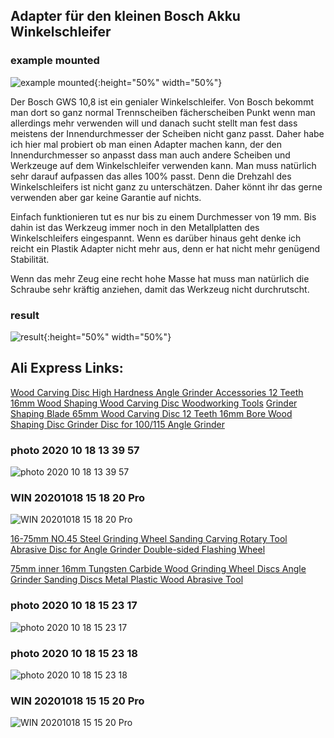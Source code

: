 Adapter für den kleinen Bosch Akku Winkelschleifer
--------------------------------------------------


### example mounted
![example mounted](img/example-mounted.jpg){:height="50%" width="50%"}

Der Bosch GWS 10,8 ist ein genialer Winkelschleifer. Von Bosch bekommt man dort so ganz normal Trennscheiben fächerscheiben Punkt wenn man allerdings mehr verwenden will und danach sucht stellt man fest dass meistens der Innendurchmesser der Scheiben nicht ganz passt. Daher habe ich hier mal probiert ob man einen Adapter machen kann, der den Innendurchmesser so anpasst dass man auch andere Scheiben und Werkzeuge auf dem Winkelschleifer verwenden kann. Man muss natürlich sehr darauf aufpassen das alles 100% passt. Denn die Drehzahl des Winkelschleifers ist nicht ganz zu unterschätzen. Daher könnt ihr das gerne verwenden aber gar keine Garantie auf nichts.

Einfach funktionieren tut es nur bis zu einem Durchmesser von 19 mm. Bis dahin ist das Werkzeug immer noch in den Metallplatten des Winkelschleifers eingespannt. Wenn es darüber hinaus geht denke ich reicht ein Plastik Adapter nicht mehr aus, denn er hat nicht mehr genügend Stabilität.

Wenn das mehr Zeug eine recht hohe Masse hat muss man natürlich die Schraube sehr kräftig anziehen, damit das Werkzeug nicht durchrutscht.



### result
![result](img/result.jpg){:height="50%" width="50%"}



Ali Express Links:
------------------


[Wood Carving Disc High Hardness Angle Grinder Accessories 12 Teeth 16mm Wood Shaping Wood Carving Disc Woodworking Tools](https://www.aliexpress.com/item/4000269657652.html)
[Grinder Shaping Blade 65mm Wood Carving Disc 12 Teeth 16mm Bore Wood Shaping Disc Grinder Disc for 100/115 Angle Grinder](https://de.aliexpress.com/item/4000263256386.html)

### photo 2020 10 18 13 39 57
![photo 2020 10 18 13 39 57](img/photo_2020-10-18_13-39-57.jpg)


### WIN 20201018 15 18 20 Pro
![WIN 20201018 15 18 20 Pro](img/WIN_20201018_15_18_20_Pro.jpg)



[16-75mm NO.45 Steel Grinding Wheel Sanding Carving Rotary Tool Abrasive Disc for Angle Grinder Double-sided Flashing Wheel](https://de.aliexpress.com/item/4000510554982.html)

[75mm inner 16mm Tungsten Carbide Wood Grinding Wheel Discs Angle Grinder Sanding Discs Metal Plastic Wood Abrasive Tool](https://www.aliexpress.com/item/4000299728868.html)

### photo 2020 10 18 15 23 17
![photo 2020 10 18 15 23 17](img/photo_2020-10-18_15-23-17.jpg)

### photo 2020 10 18 15 23 18
![photo 2020 10 18 15 23 18](img/photo_2020-10-18_15-23-18.jpg)

### WIN 20201018 15 15 20 Pro
![WIN 20201018 15 15 20 Pro](img/WIN_20201018_15_15_20_Pro.jpg)
